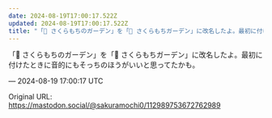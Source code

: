 ```yaml
---
date: 2024-08-19T17:00:17.522Z
updated: 2024-08-19T17:00:17.522Z
title: "「🌱 さくらもちのガーデン」を「🌱 さくらもちガーデン」に改名したよ。最初に付け[...]"
---
```


<p>「🌱 さくらもちのガーデン」を「🌱 さくらもちガーデン」に改名したよ。最初に付けたときに音的にもそっちのほうがいいと思ってたかも。</p>

&mdash; 2024-08-19 17:00:17 UTC

Original URL: https://mastodon.social/@sakuramochi0/112989753672762989

